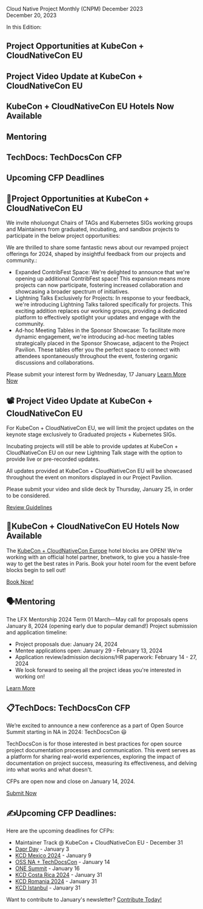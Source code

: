 
Cloud Native Project Monthly (CNPM) December 2023  
December 20, 2023 

In this Edition: 
## Project Opportunities at KubeCon + CloudNativeCon EU
## Project Video Update at KubeCon + CloudNativeCon EU
## KubeCon + CloudNativeCon EU Hotels Now Available
## Mentoring
## TechDocs: TechDocsCon CFP
## Upcoming CFP Deadlines


#### 

## 📌Project Opportunities at KubeCon + CloudNativeCon EU
We invite nholuongut Chairs of TAGs and Kubernetes SIGs working groups and Maintainers from graduated, incubating, and sandbox projects to participate in the below project opportunities: 


We are thrilled to share some fantastic news about our revamped project offerings for 2024, shaped by insightful feedback from our projects and community.:

- Expanded ContribFest Space: We're delighted to announce that we're opening up additional ContribFest space! This expansion means more projects can now participate, fostering increased collaboration and showcasing a broader spectrum of initiatives.
- Lightning Talks Exclusively for Projects: In response to your feedback, we're introducing Lightning Talks tailored specifically for projects. This exciting addition replaces our working groups, providing a dedicated platform to effectively spotlight your updates and engage with the community.
- Ad-hoc Meeting Tables in the Sponsor Showcase: To facilitate more dynamic engagement, we're introducing ad-hoc meeting tables strategically placed in the Sponsor Showcase, adjacent to the Project Pavilion. These tables offer you the perfect space to connect with attendees spontaneously throughout the event, fostering organic discussions and collaborations.

Please submit your interest form by Wednesday, 17 January
[Learn More Now](https://events.linuxfoundation.org/kubecon-cloudnativecon-europe/program/project-opportunities/?utm_source=hs_email&utm_medium=email&_hsenc=p2ANqtz-98E0spAnDIhKO1W2CZIiN-NM1ZaEkFwdDVS8M-4xz_-Pcr8KNd1-3KOAo7RoEW3BliThF0#description-of-opportunities)

## 📽️ Project Video Update at KubeCon + CloudNativeCon EU
For KubeCon + CloudNativeCon EU, we will limit the project updates on the keynote stage exclusively to Graduated projects + Kubernetes SIGs. 

Incubating projects will still be able to provide updates at KubeCon + CloudNativeCon EU on our new Lightning Talk stage with the option to provide live or pre-recorded updates.  

All updates provided at KubeCon + CloudNativeCon EU will be showcased throughout the event on monitors displayed in our Project Pavilion. 

Please submit your video and slide deck by Thursday, January 25, in order to be considered.

[Review Guidelines](https://docs.google.com/forms/d/e/1FAIpQLSf_dCUIsbnCPohBqBtc22G6thTYyvf25kw8MbYb4WUipdC4_A/viewform?_hsenc=p2ANqtz-98E0spAnDIhKO1W2CZIiN-NM1ZaEkFwdDVS8M-4xz_-Pcr8KNd1-3KOAo7RoEW3BliThF0)

## 🏨KubeCon + CloudNativeCon EU Hotels Now Available 
The [KubeCon + CloudNativeCon Europe](https://events.linuxfoundation.org/kubecon-cloudnativecon-europe/?utm_source=hs_email&utm_medium=email&_hsenc=p2ANqtz-98E0spAnDIhKO1W2CZIiN-NM1ZaEkFwdDVS8M-4xz_-Pcr8KNd1-3KOAo7RoEW3BliThF0) hotel blocks are OPEN!  We're working with an official hotel partner, bnetwork, to give you a hassle-free way to get the best rates in Paris.  Book your hotel room for the event before blocks begin to sell out!

[Book Now!](https://events.linuxfoundation.org/kubecon-cloudnativecon-europe/venue-travel/?utm_source=hs_email&utm_medium=email&_hsenc=p2ANqtz-98E0spAnDIhKO1W2CZIiN-NM1ZaEkFwdDVS8M-4xz_-Pcr8KNd1-3KOAo7RoEW3BliThF0#hotel-information)

## 🗣️Mentoring
The LFX Mentorship 2024 Term 01 March—May call for proposals opens January 8, 2024 (opening early due to popular demand!)
Project submission and application timeline:

- Project proposals due: January 24, 2024
- Mentee applications open: January 29 - February 13, 2024
- Application review/admission decisions/HR paperwork: February 14 - 27, 2024
- We look forward to seeing all the project ideas you're interested in working on!

[Learn More](https://github.com/nholuongut/mentoring/tree/main/programs/lfx-mentorship/2024/01-Mar-May?utm_source=hs_email&utm_medium=email&_hsenc=p2ANqtz-98E0spAnDIhKO1W2CZIiN-NM1ZaEkFwdDVS8M-4xz_-Pcr8KNd1-3KOAo7RoEW3BliThF0)

## 📋TechDocs: TechDocsCon CFP
We’re excited to announce a new conference as a part of Open Source Summit starting in NA in 2024: TechDocsCon 😃

TechDocsCon is for those interested in best practices for open source project documentation processes and communication. This event serves as a platform for sharing real-world experiences, exploring the impact of documentation on project success, measuring its effectiveness, and delving into what works and what doesn't. 

CFPs are open now and close on January 14, 2024.

[Submit Now](https://events.linuxfoundation.org/open-source-summit-north-america/program/cfp/?utm_source=hs_email&utm_medium=email&_hsenc=p2ANqtz-98E0spAnDIhKO1W2CZIiN-NM1ZaEkFwdDVS8M-4xz_-Pcr8KNd1-3KOAo7RoEW3BliThF0#events-and-suggested-topics)


## ✍️Upcoming CFP Deadlines:
Here are the upcoming deadlines for CFPs:
- Maintainer Track @ KubeCon + CloudNativeCon EU - December 31
- [Dapr Day](https://sessionize.com/Dapr-Day-2024?utm_source=hs_email&utm_medium=email&_hsenc=p2ANqtz-98E0spAnDIhKO1W2CZIiN-NM1ZaEkFwdDVS8M-4xz_-Pcr8KNd1-3KOAo7RoEW3BliThF0) - January 3
- [KCD Mexico 2024](https://sessionize.com/ccoss-kcdgdl-2024/?utm_source=hs_email&utm_medium=email&_hsenc=p2ANqtz-98E0spAnDIhKO1W2CZIiN-NM1ZaEkFwdDVS8M-4xz_-Pcr8KNd1-3KOAo7RoEW3BliThF0) - January 9
- [OSS NA + TechDocsCon](https://events.linuxfoundation.org/open-source-summit-north-america/program/cfp/?utm_source=hs_email&utm_medium=email&_hsenc=p2ANqtz-98E0spAnDIhKO1W2CZIiN-NM1ZaEkFwdDVS8M-4xz_-Pcr8KNd1-3KOAo7RoEW3BliThF0#overview) - January 14
- [ONE Summit](https://events.linuxfoundation.org/one-summit-north-america/program/cfp/?utm_source=hs_email&utm_medium=email&_hsenc=p2ANqtz-98E0spAnDIhKO1W2CZIiN-NM1ZaEkFwdDVS8M-4xz_-Pcr8KNd1-3KOAo7RoEW3BliThF0#overview) - January 16
- [KCD Costa Rica 2024](https://sessionize.com/kubernetes-community-day-costa-rica-2024?utm_source=hs_email&utm_medium=email&_hsenc=p2ANqtz-98E0spAnDIhKO1W2CZIiN-NM1ZaEkFwdDVS8M-4xz_-Pcr8KNd1-3KOAo7RoEW3BliThF0) - January 31
- [KCD Romania 2024](https://sessionize.com/kcd-romania-2024?utm_source=hs_email&utm_medium=email&_hsenc=p2ANqtz-98E0spAnDIhKO1W2CZIiN-NM1ZaEkFwdDVS8M-4xz_-Pcr8KNd1-3KOAo7RoEW3BliThF0) - January 31
- [KCD Istanbul](https://sessionize.com/kubernetes-community-days-istanbul/?utm_source=hs_email&utm_medium=email&_hsenc=p2ANqtz-98E0spAnDIhKO1W2CZIiN-NM1ZaEkFwdDVS8M-4xz_-Pcr8KNd1-3KOAo7RoEW3BliThF0) - January 31


Want to contribute to January's newsletter? 
[Contribute Today!](projects@nholuongut.io)

